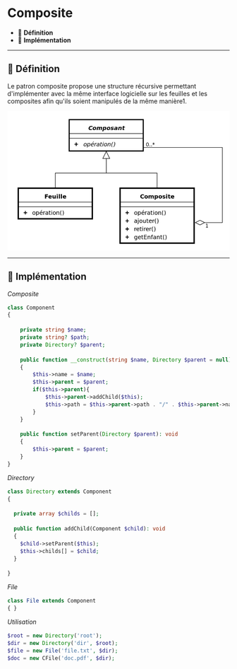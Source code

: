 # Composite

*  🔖 **Définition**
*  🔖 **Implémentation**

___

## 📑 Définition

Le patron composite propose une structure récursive permettant d'implémenter avec la même interface logicielle sur les feuilles et les composites afin qu'ils soient manipulés de la même manière1. 

![image](https://raw.githubusercontent.com/seeren-training/Design-Pattern/master/wiki/resources/Composite.png)

___

## 📑 Implémentation

*Composite*

```php
class Component
{

    private string $name;
    private string? $path;	
    private Directory? $parent;

    public function __construct(string $name, Directory $parent = null)
    {
        $this->name = $name;
        $this->parent = $parent;
        if($this->parent){
            $this->parent->addChild($this);
            $this->path = $this->parent->path . "/" . $this->parent->name();
        }
    }

    public function setParent(Directory $parent): void
    {
        $this->parent = $parent;
    }
}
```

*Directory*

```php
class Directory extends Component
{

  private array $childs = [];

  public function addChild(Component $child): void
  {
    $child->setParent($this);
    $this->childs[] = $child;
  }

}
```

*File*

```php
class File extends Component
{ }
```

*Utilisation*

```php
$root = new Directory('root');
$dir = new Directory('dir', $root);
$file = new File('file.txt', $dir);
$doc = new CFile('doc.pdf', $dir);
```

